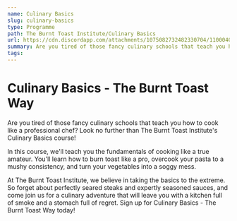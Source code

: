 ```yaml
---
name: Culinary Basics
slug: culinary-basics
type: Programme
path: The Burnt Toast Institute/Culinary Basics
url: https://cdn.discordapp.com/attachments/1075082732482330704/1100040094498431127/Ancalagen_Kitchen_burning_toast_overflowing_pots_on_stove_carto_efb79654-879c-4c22-ad23-7e627ba04c1e.png
summary: Are you tired of those fancy culinary schools that teach you how to cook like a professional chef? Look no further than The Burnt Toast Institute's Culinary Basics course!
tags:
---
```


# Culinary Basics - The Burnt Toast Way

Are you tired of those fancy culinary schools that teach you how to cook like a professional chef? Look no further than The Burnt Toast Institute's Culinary Basics course!

In this course, we'll teach you the fundamentals of cooking like a true amateur. You'll learn how to burn toast like a pro, overcook your pasta to a mushy consistency, and turn your vegetables into a soggy mess.

At The Burnt Toast Institute, we believe in taking the basics to the extreme. So forget about perfectly seared steaks and expertly seasoned sauces, and come join us for a culinary adventure that will leave you with a kitchen full of smoke and a stomach full of regret. Sign up for Culinary Basics - The Burnt Toast Way today!
